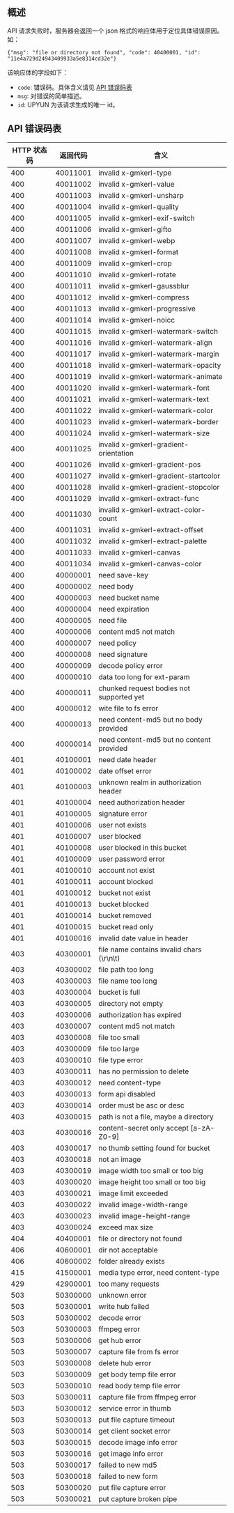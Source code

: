 ## 概述

API 请求失败时，服务器会返回一个 json 格式的响应体用于定位具体错误原因。如：
```
{"msg": "file or directory not found", "code": 40400001, "id": "11e4a729d24943409933a5e8314cd32e"}
```
该响应体的字段如下：

* `code`: 错误码。具体含义请见 [API 错误码表](#api)
* `msg`: 对错误的简单描述。
* `id`: UPYUN 为该请求生成的唯一 id。

## API 错误码表


| HTTP 状态码 |             返回代码            |                                                含义                                               |
|-------------|---------------------------------|---------------------------------------------------------------------------------------------------|
| 400 |  40011001 | invalid x-gmkerl-type    |
| 400 |  40011002 | invalid x-gmkerl-value    |
| 400 |  40011003 | invalid x-gmkerl-unsharp    |
| 400 |  40011004 | invalid x-gmkerl-quality    |
| 400 |  40011005 | invalid x-gmkerl-exif-switch    |
| 400 |  40011006 | invalid x-gmkerl-gifto    |
| 400 |  40011007 | invalid x-gmkerl-webp    |
| 400 |  40011008 | invalid x-gmkerl-format    |
| 400 |  40011009 | invalid x-gmkerl-crop    |
| 400 |  40011010 | invalid x-gmkerl-rotate    |
| 400 |  40011011 | invalid x-gmkerl-gaussblur    |
| 400 |  40011012 | invalid x-gmkerl-compress    |
| 400 |  40011013 | invalid x-gmkerl-progressive    |
| 400 |  40011014 | invalid x-gmkerl-noicc    |
| 400 |  40011015 | invalid x-gmkerl-watermark-switch    |
| 400 |  40011016 | invalid x-gmkerl-watermark-align    |
| 400 |  40011017 | invalid x-gmkerl-watermark-margin    |
| 400 |  40011018 | invalid x-gmkerl-watermark-opacity    |
| 400 |  40011019 | invalid x-gmkerl-watermark-animate    |
| 400 |  40011020 | invalid x-gmkerl-watermark-font    |
| 400 |  40011021 | invalid x-gmkerl-watermark-text    |
| 400 |  40011022 | invalid x-gmkerl-watermark-color    |
| 400 |  40011023 | invalid x-gmkerl-watermark-border    |
| 400 |  40011024 | invalid x-gmkerl-watermark-size    |
| 400 |  40011025 | invalid x-gmkerl-gradient-orientation    |
| 400 |  40011026 | invalid x-gmkerl-gradient-pos    |
| 400 |  40011027 | invalid x-gmkerl-gradient-startcolor    |
| 400 |  40011028 | invalid x-gmkerl-gradient-stopcolor    |
| 400 |  40011029 | invalid x-gmkerl-extract-func    |
| 400 |  40011030 | invalid x-gmkerl-extract-color-count    |
| 400 |  40011031 | invalid x-gmkerl-extract-offset    |
| 400 |  40011032 | invalid x-gmkerl-extract-palette    |
| 400 |  40011033 | invalid x-gmkerl-canvas    |
| 400 |  40011034 | invalid x-gmkerl-canvas-color    |
| 400 |  40000001 | need save-key    |
| 400 |  40000002 | need body    |
| 400 |  40000003 | need bucket name    |
| 400 |  40000004 | need expiration    |
| 400 |  40000005 | need file    |
| 400 |  40000006 | content md5 not match    |
| 400 |  40000007 | need policy    |
| 400 |  40000008 | need signature    |
| 400 |  40000009 | decode policy error    |
| 400 |  40000010 | data too long for ext-param    |
| 400 |  40000011 | chunked request bodies not supported yet    |
| 400 |  40000012 | wite file to fs error    |
| 400 |  40000013 | need content-md5 but no body provided    |
| 400 |  40000014 | need content-md5 but no content provided    |
| 401 |  40100001 | need date header    |
| 401 |  40100002 | date offset error    |
| 401 |  40100003 | unknown realm in authorization header    |
| 401 |  40100004 | need authorization header    |
| 401 |  40100005 | signature error    |
| 401 |  40100006 | user not exists    |
| 401 |  40100007 | user blocked    |
| 401 |  40100008 | user blocked in this bucket    |
| 401 |  40100009 | user password error    |
| 401 |  40100010 | account not exist    |
| 401 |  40100011 | account blocked    |
| 401 |  40100012 | bucket not exist    |
| 401 |  40100013 | bucket blocked    |
| 401 |  40100014 | bucket removed    |
| 401 |  40100015 | bucket read only    |
| 401 |  40100016 | invalid date value in header    |
| 403 |  40300001 | file name contains invalid chars (\r\n\t)    |
| 403 |  40300002 | file path too long    |
| 403 |  40300003 | file name too long    |
| 403 |  40300004 | bucket is full    |
| 403 |  40300005 | directory not empty    |
| 403 |  40300006 | authorization has expired    |
| 403 |  40300007 | content md5 not match    |
| 403 |  40300008 | file too small    |
| 403 |  40300009 | file too large    |
| 403 |  40300010 | file type error    |
| 403 |  40300011 | has no permission to delete    |
| 403 |  40300012 | need content-type    |
| 403 |  40300013 | form api disabled    |
| 403 |  40300014 | order must be asc or desc    |
| 403 |  40300015 | path is not a file, maybe a directory    |
| 403 |  40300016 | content-secret only accept [a-zA-Z0-9]    |
| 403 |  40300017 | no thumb setting found for bucket    |
| 403 |  40300018 | not an image    |
| 403 |  40300019 | image width too small or too big    |
| 403 |  40300020 | image height too small or too big    |
| 403 |  40300021 | image limit exceeded    |
| 403 |  40300022 | invalid image-width-range    |
| 403 |  40300023 | invalid image-height-range    |
| 403 |  40300024 | exceed max size    |
| 404 |  40400001 | file or directory not found    |
| 406 |  40600001 | dir not acceptable    |
| 406 |  40600002 | folder already exists    |
| 415 |  41500001 | media type error, need content-type    |
| 429 |  42900001 | too many requests    |
| 503 |  50300000 | unknown error    |
| 503 |  50300001 | write hub failed    |
| 503 |  50300002 | decode error    |
| 503 |  50300003 | ffmpeg error    |
| 503 |  50300006 | get hub error    |
| 503 |  50300007 | capture file from fs error    |
| 503 |  50300008 | delete hub error    |
| 503 |  50300009 | get body temp file error    |
| 503 |  50300010 | read body temp file error    |
| 503 |  50300011 | capture file from ffmpeg error    |
| 503 |  50300012 | service error in thumb    |
| 503 |  50300013 | put file capture timeout    |
| 503 |  50300014 | get client socket error    |
| 503 |  50300015 | decode image info error    |
| 503 |  50300016 | get image info error    |
| 503 |  50300017 | failed to new md5    |
| 503 |  50300018 | failed to new form    |
| 503 |  50300020 | put file capture error    |
| 503 |  50300021 | put capture broken pipe    |
